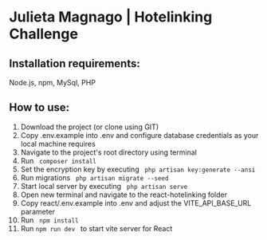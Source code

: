 # Julieta Magnago | Hotelinking Challenge

## Installation requirements: 
Node.js, npm, MySql, PHP

## How to use: 
<ol>
  <li>Download the project (or clone using GIT) </li>
   
   <li>Copy .env.example into .env and configure database credentials as your local machine requires </li>
      <li>Navigate to the project's root directory using terminal </li>
      <li>Run <code> composer install</code></li>
      <li>Set the encryption key by executing  <code> php artisan key:generate --ansi</code> </li>  <li>Run migrations    <code> php artisan migrate --seed</code>  </li>
      <li> Start local server by executing  <code> php artisan serve</code> </li>
      <li>Open new terminal and navigate to the react-hotelinking folder </li>
      <li>Copy react/.env.example into .env and adjust the VITE_API_BASE_URL parameter </li>
      <li>Run    <code> npm install</code></li>
       <li> Run <code>npm run dev </code> to start vite server for React </li>
   
</ol>










